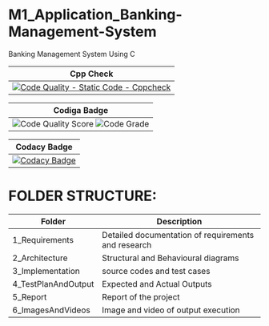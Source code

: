# M1_Application_Banking-Management-System

Banking Management System Using C


| Cpp Check |	
|--------|
|[![Code Quality - Static Code - Cppcheck](https://github.com/shameerwahab786/M1_Application_Banking-Management-System/actions/workflows/cppcheck.yml/badge.svg)](https://github.com/shameerwahab786/M1_Application_Banking-Management-System/actions/workflows/cppcheck.yml)|

| Codiga Badge |	
|--------|
|![Code Quality Score](https://api.codiga.io/project/29999/score/svg) ![Code Grade](https://api.codiga.io/project/29999/status/svg)|

| Codacy Badge |	
|--------|
|[![Codacy Badge](https://app.codacy.com/project/badge/Grade/4ca0bdf12c3a4d6aa69ddaadc8a71ff1)](https://www.codacy.com/gh/shameerwahab786/M1_Application_Banking-Management-System/dashboard?utm_source=github.com&amp;utm_medium=referral&amp;utm_content=shameerwahab786/M1_Application_Banking-Management-System&amp;utm_campaign=Badge_Grade)|



# FOLDER STRUCTURE:

| Folder |	Description |
|--------| -------------|
|1_Requirements|	Detailed documentation of requirements and research|
|2_Architecture|	Structural and Behavioural diagrams|
|3_Implementation|	source codes and test cases|
|4_TestPlanAndOutput|	Expected and Actual Outputs|
|5_Report|	Report of the project|
|6_ImagesAndVideos|	Image and video of output execution|
